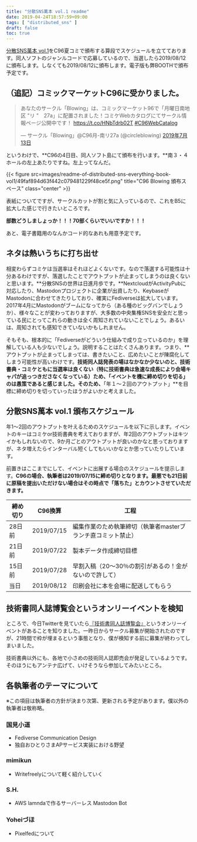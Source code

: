 ```yaml
---
title: "分散SNS萬本 vol.1 readme"
date: 2019-04-24T18:57:59+09:00
tags: [ "distributed_sns" ]
draft: false
toc: true
---
```


[分散SNS萬本 vol.1](https://connpass.com/event/115011/)をC96夏コミで頒布する算段でスケジュールを立てております。同人ソフトのジャンルコードで応募しているので、当選したら2019/08/12に頒布します。しなくても2019/08/12に頒布します。電子版も弊BOOTHで頒布予定です。

## （追記）コミックマーケットC96に受かりました。

<blockquote class="twitter-tweet" data-cards="hidden" data-lang="ja"><p lang="ja" dir="ltr">あなたのサークル「Blowing」は、コミックマーケット96で「月曜日南地区 &quot;リ &quot;　27a」に配置されました！コミケWebカタログにてサークル情報ページ公開中です！ <a href="https://t.co/HNbTdrb02T">https://t.co/HNbTdrb02T</a> <a href="https://twitter.com/hashtag/C96WebCatalog?src=hash&amp;ref_src=twsrc%5Etfw">#C96WebCatalog</a></p>&mdash; サークル「Blowing」@C96月-南リ27a (@circleblowing) <a href="https://twitter.com/circleblowing/status/1149850385030373377?ref_src=twsrc%5Etfw">2019年7月13日</a></blockquote>
<script async src="https://platform.twitter.com/widgets.js" charset="utf-8"></script>

というわけで、**C96の4日目、同人ソフト島にて頒布を行います。**南３・４ホールの左上あたりですね。左上ってなんだ。

{{< figure src=images/readme-of-distributed-sns-everything-book-vol1/49faf894d63f442c079481229f48ce5f.png" title="C96 Blowing 頒布スペース" class="center" >}}

表紙についてですが、サークルカットが割と気に入っているので、これをB5に拡大した感じで行きたいところです。

**部数どうしましょっか！！！70部くらいでいいですか！！！**

あと、電子書籍用のなんかコード的なあれも用意予定です。

## ネタは熱いうちに打ち出せ

相変わらずコミケは当選率はそれほどよくないです。なので落選する可能性は十分あるわけですが、落選したことでアウトプットが止まってしまうのは良くないと思います。**分散SNSの世界は日進月歩です。**NextcloudがActivityPubに対応したり、Mastodonプロジェクトに企業が出資したり、KeybaseがMastodonに合わせてきたりしており、確実にFediverseは拡大しています。2017年4月にMastodonがブームになってから（ある種のビッグバンでしょうか）、様々なことが変わっておりますが、大多数の中央集権SNSを安全だと思っている民にとってこれらの動きは全く周知されていないことでしょう。あるいは、周知されても感知できていないかもしれません。

そもそも、根本的に「Fediverseがどういう仕組みで成り立っているのか」を理解している人も少ないでしょう。説明することはたくさんあります。つまり、**アウトプットが止まってしまっては、書きたいこと、広めたいことが陳腐化してしまう可能性が高いわけです。**技術同人誌発表の場はなかなか少ないのと、技術書典・コミケともに当選率は良くない（特に技術書典は急速な成長により会場キャパが追っつきださなくなっている）ため、「イベントを機に締め切りを切る」のは愚策であると感じました。そのため、**「年１～２回のアウトプット」**を目標に締め切りを切っていったほうがよいかと考えました。

## 分散SNS萬本 vol.1 頒布スケジュール

年1～2回のアウトプットを叶えるためのスケジュールを以下に示します。イベントのキーはコミケor技術書典を考えておりますが、年2回のアウトプットはキツイかもしれないので、9か月ごとのアウトプットが良いのかなと思っておりますが、ネタ増えたらインターバル短くしてもいいかなとか思っていたりしています。

前置きはここまでにして、イベントに出展する場合のスケジュールを提示します。**C96の場合、執筆者は2019/07/15に締め切りとなります。最悪でも21日前に原稿を提出いただけない場合はその時点で「落ちた」とカウントさせていただきます。**

| 締め切り | C96換算    | 工程                                                         |
| -------- | ---------- | ------------------------------------------------------------ |
| 28日前   | 2019/07/15 | 編集作業のため執筆締切（執筆者masterブランチ直コミット禁止） |
| 21日前   | 2019/07/22 | 製本データ作成締切目標                                       |
| 15日前   | 2019/07/28 | 早割入稿（20～30％の割引があるの！金がないので許して）       |
| 当日     | 2019/08/12 | 印刷会社に本を会場に配送してもらう                           |

## 技術書同人誌博覧会というオンリーイベントを検知

ところで、今日Twitterを見ていたら[『技術書同人誌博覧会』](https://gishohaku.dev/)というオンリーイベントがあることを知りました。一昨日からサークル募集が開始されたのですが、21時間で枠が埋まるという事態となり、僕が検知する前に募集が終わってしまいました。

技術書典以外にも、各地で小さめの技術同人誌即売会が発足しているようです。そのほうにもアンテナ広げて、いけそうなら参加してみたいところ。

## 各執筆者のテーマについて

※この項目は執筆者の方針が決まり次第、更新される予定があります。僕以外の執筆者は敬称略。

### 国見小道

- Fediverse Communication Design
- 独自おひとりさまAPサービス実装における野望

### mimikun

- Writefreelyについて軽く紹介していく

### S.H.

- AWS lamndaで作るサーバーレス Mastodon Bot

### Yoheiづほ

- Pixelfedについて